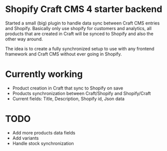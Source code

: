 # Shopify Craft CMS 4 starter backend
Started a small (big) plugin to handle data sync between Craft CMS entries and Shopify.
Basically only use shopify for customers and analytics, all products that are created in Craft will be synced to Shopify and also the other way around.

The idea is to create a fully synchronized setup to use with any frontend framework and Craft CMS without ever going in Shopify.

# Currently working

- Product creation in Craft that sync to Shopify on save
- Products synchronization between Craft/Shopify and Shopify/Craft
- Current fields: Title, Description, Shopify id, Json data

# TODO

- Add more products data fields
- Add variants
- Handle stock synchronization
